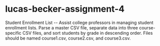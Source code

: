# lucas-becker-assignment-4
Student Enrollment List -- Assist college professors in managing student enrollment lists. Parse a master CSV file, separate data into three course-specific CSV files, and sort students by grade in descending order. Files should be named course1.csv, course2.csv, and course3.csv. 
